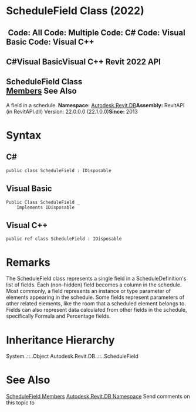 # ScheduleField Class (2022)

﻿
 Code: All Code: Multiple Code: C# Code: Visual Basic Code: Visual C++   
---  
C#Visual BasicVisual C++
Revit 2022 API  
---  
ScheduleField Class  
[Members](0376a7dd-0c9e-1b11-0c8c-924ee6e6a3de.md "ScheduleField Members") See Also  
---  
A field in a schedule. 
**Namespace:** [Autodesk.Revit.DB](87546ba7-461b-c646-cbb1-2cb8f5bff8b2.md "Autodesk.Revit.DB Namespace")**Assembly:** RevitAPI (in RevitAPI.dll) Version: 22.0.0.0 (22.1.0.0)**Since:** 2013 
# Syntax
C#  
---  
```text
public class ScheduleField : IDisposable
```
  
Visual Basic  
---  
```text
Public Class ScheduleField _
	Implements IDisposable
```
  
Visual C++  
---  
```text
public ref class ScheduleField : IDisposable
```
  
# Remarks
The ScheduleField class represents a single field in a ScheduleDefinition's list of fields. Each (non-hidden) field becomes a column in the schedule.
Most commonly, a field represents an instance or type parameter of elements appearing in the schedule. Some fields represent parameters of other related elements, like the room that a scheduled element belongs to. Fields can also represent data calculated from other fields in the schedule, specifically Formula and Percentage fields.
# Inheritance Hierarchy
System..::..Object Autodesk.Revit.DB..::..ScheduleField
# See Also
[ScheduleField Members](0376a7dd-0c9e-1b11-0c8c-924ee6e6a3de.md "ScheduleField Members")
[Autodesk.Revit.DB Namespace](87546ba7-461b-c646-cbb1-2cb8f5bff8b2.md "Autodesk.Revit.DB Namespace")
Send comments on this topic to 
